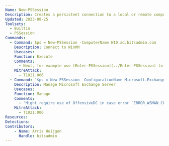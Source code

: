```yaml
---
Name: New-PSSession
Description: Creates a persistent connection to a local or remote computer
Updated: 2023-08-25
Toolsets:
  - Builtin
  - PSSession
Commands:
  - Command: $ps = New-PSSession -ComputerName W10.ad.bitsadmin.com
    Description: Connect to WinRM
    Usecases:
    Function: Execute
    Comments:
      - Next, for example use [Enter-PSSession](../Enter-PSSession) to interactively enter the session or [Invoke-Command](../Invoke-Command) to execute a command in the session
    MitreAttack:
      - T1021.006
  - Command: '$ps = New-PSSession -ConfigurationName Microsoft.Exchange -ConnectionUri http://exch2019.ad.bitsadmin.com/PowerShell/ -Authentication Kerberos'
    Description: Manage Microsoft Exchange Server
    Usecases:
    Function: Manage
    Comments:
      - 'Might require use of OffensiveDC in case error `ERROR_WSMAN_CLIENT_WORKGROUP_NO_KERBEROS` is returned on a non-domain joined machine'
    MitreAttack:
      - T1021.006
Resources:
Detections:
Contributors:
    - Name: Arris Huijgen
      Handle: bitsadmin
---
```

